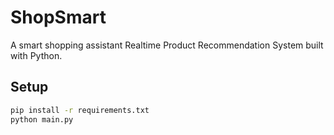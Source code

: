 # ShopSmart

A smart shopping assistant Realtime Product Recommendation System
built with Python.

## Setup

```bash
pip install -r requirements.txt
python main.py
